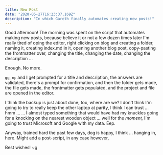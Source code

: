 ```yaml
---
title: New Post
date: "2020-05-27T16:23:37.169Z"
description: "In which Gareth finally automates creating new posts!"
---
```


Good afternoon! The morning was spent on the script that automates making new posts, because believe it or not a few dozen times later I'm really tired of oping the editor, right clicking on blog and creating a folder, naming it, creating index.md in it, opening another blog post, copy-pasting the frontmatter over, changing the title, changing the date, changing the description ...

Enough. No more.

`gg`, `np` and I get prompted for a title and description, the answers are validated, there's a prompt for confirmation, and then the folder gets made, the file gets made, the frontmatter gets populated, and the project and file are opened in the editor.

I think the backup is just about done, too, where are we? I don't think I'm going to try to really keep the other laptop at parity, I think I can trust ... hmm ... ... I almost typed something that would have had my knuckles going for a knocking on the nearest wooden object ... well for the _moment,_ I'm going to trust Microsoft and Google with my data. Eep.

Anyway, trained hard the past few days, dog is happy, I think ... hanging in, here. Might add a post-script, in any case however,

Best wishes!
~g
